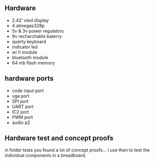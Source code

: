 ## Hardware 

- 2.42' oled display 
- 4 atmegas328p 
- 5v & 3v power regulators 
- 9v recharchable baterry 
- querty keyboard 
- indicator led 
- wi fi module 
- bluetooth module
- 64 mb flash memory 

## hardware ports 

- code input port 
- vga port 
- SPI port 
- UART port 
- IC2 port 
- PWM port 
- audio p2 

## Hardware test and concept proofs 

in folder tests you found a lot of concept proofs... i use then to test the individual components in a breadboard.